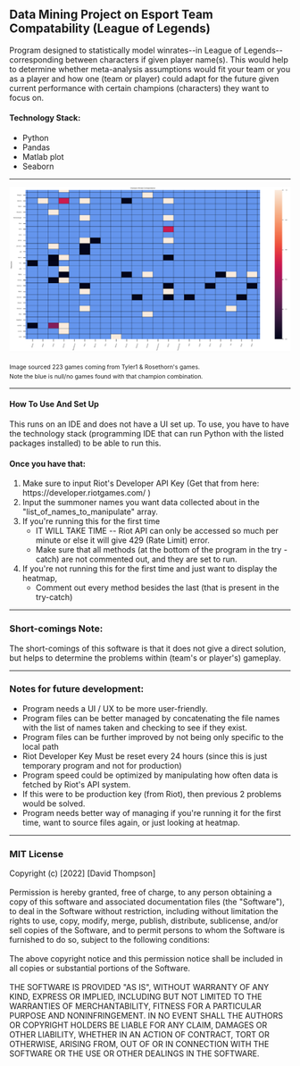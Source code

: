 <h2> Data Mining Project on Esport Team Compatability (League of Legends) </h2>
<div>
    <section name="summary">
      <p>
        Program designed to statistically model winrates--in League of Legends--corresponding between characters 
        if given player name(s). This would help to determine whether meta-analysis assumptions would fit your 
        team or you as a player and how one (team or player) could adapt for the future given current performance 
        with certain champions (characters) they want to focus on. 
      </p>
      <h4> Technology Stack: </h4>
        <ul> 
          <li> Python </li>
          <li> Pandas </li>
          <li> Matlab plot </li>
          <li> Seaborn </li> 
        <ul> 
    </section>
    <hr>
    <img src="HeatmapExample01.png" alt="Heatmap Image Example" title="Heatmap Example">
    <p> <span style="font-size:0.75em"> Image sourced 223 games coming from Tyler1 & Rosethorn's games. 
    <br> Note the blue is null/no games found with that champion combination. 
    <span> </p> 
    <hr>
    <section name="how-to-use">
      <h4> How To Use And Set Up </h4> 
      <p>
        This runs on an IDE and does not have a UI set up. To use, you have to have the technology stack
       (programming IDE that can run Python with the listed packages installed) to be able to run this. 
        <br>
      <h4> Once you have that: </h4>
      </p> 
      <ol> 
        <li> Make sure to input Riot's Developer API Key (Get that from here: https://developer.riotgames.com/ )
        <li> Input the summoner names you want data collected about in the "list_of_names_to_manipulate" array. 
        <li> If you're running this for the first time 
          <ul>
             <li> IT WILL TAKE TIME -- Riot API can only be accessed so much per minute or else it will give 429 (Rate Limit) error.
             <li> Make sure that all methods (at the bottom of the program in the try - catch) are not commented out, and they are set to run. 
          </ul>
         <li> If you're not running this for the first time and just want to display the heatmap, 
           <ul>
             <li> Comment out every method besides the last (that is present in the try-catch) 
          </ul>
      <ol>
    </section>
    <hr>
      <section name="short-comings">
        <h3> Short-comings Note: </h3>
        <p>
          The short-comings of this software is that it does not give a direct solution, but helps to determine
          the problems within (team's or player's) gameplay. 
        </p>
    </section>
    <hr>
      <section name="notes"> 
        <h3> Notes for future development: </h3>
         <ul>
           <li> Program needs a UI / UX to be more user-friendly. </li>
           <li> Program files can be better managed by concatenating the file names with the list of names taken and checking to see if they exist. </li>
           <li> Program files can be further improved by not being only specific to the local path </li> 
           <li> Riot Developer Key Must be reset every 24 hours (since this is just temporary program and not for production)
           <li> Program speed could be optimized by manipulating how often data is fetched by Riot's API system. 
           <li> If this were to be production key (from Riot), then previous 2 problems would be solved. 
           <li> Program needs better way of managing if you're running it for the first time, want to source files again, or just looking at heatmap.
         </ul>
      </section>
    <hr>
    <section name="copyright">
    <h3> MIT License </h3>
    <p> 
        Copyright (c) [2022] [David Thompson]
        <br>
        <br>
        Permission is hereby granted, free of charge, to any person obtaining a copy
        of this software and associated documentation files (the "Software"), to deal
        in the Software without restriction, including without limitation the rights
        to use, copy, modify, merge, publish, distribute, sublicense, and/or sell
        copies of the Software, and to permit persons to whom the Software is
        furnished to do so, subject to the following conditions:
        <br>
        <br>
        The above copyright notice and this permission notice shall be included in all
        copies or substantial portions of the Software.
        <br>
        <br>
        THE SOFTWARE IS PROVIDED "AS IS", WITHOUT WARRANTY OF ANY KIND, EXPRESS OR
        IMPLIED, INCLUDING BUT NOT LIMITED TO THE WARRANTIES OF MERCHANTABILITY,
        FITNESS FOR A PARTICULAR PURPOSE AND NONINFRINGEMENT. IN NO EVENT SHALL THE
        AUTHORS OR COPYRIGHT HOLDERS BE LIABLE FOR ANY CLAIM, DAMAGES OR OTHER
        LIABILITY, WHETHER IN AN ACTION OF CONTRACT, TORT OR OTHERWISE, ARISING FROM,
        OUT OF OR IN CONNECTION WITH THE SOFTWARE OR THE USE OR OTHER DEALINGS IN THE
        SOFTWARE.
      </p>
    </section>
<div> 

